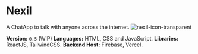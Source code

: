 # Nexil
A ChatApp to talk with anyone across the internet.
![nexil-icon-transparent](https://github.com/user-attachments/assets/f7366275-f60e-4a08-b09d-0f1dfacb9af2)

**Version:** `0.5` (WIP)
**Languages:** HTML, CSS and JavaScript.
**Libraries:** ReactJS, TailwindCSS.
**Backend Host:** Firebase, Vercel.
